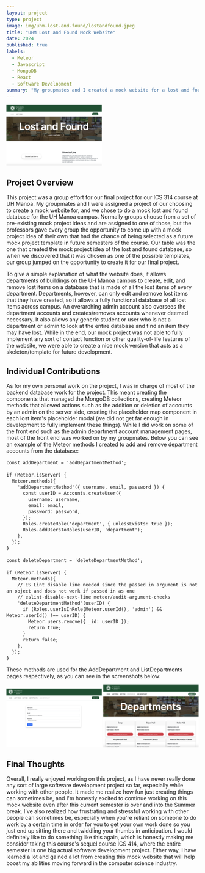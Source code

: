 ```yaml
---
layout: project
type: project
image: img/uhm-lost-and-found/lostandfound.jpeg
title: "UHM Lost and Found Mock Website"
date: 2024
published: true
labels:
  - Meteor
  - Javascript
  - MongoDB
  - React
  - Software Development
summary: "My groupmates and I created a mock website for a lost and found database for the UH Manoa campus."
---
```


<img width="250px" src="../img/uhm-lost-and-found/homepage.png" >

## Project Overview

This project was a group effort for our final project for our ICS 314 course at UH Manoa. My groupmates and I were assigned a project of our choosing to create a mock website for, and we chose to do a mock lost and found database for the UH Manoa campus. Normally groups choose from a set of pre-existing mock project ideas and are assigned to one of those, but the professors gave every group the opportunity to come up with a mock project idea of their own that had the chance of being selected as a future mock project template in future semesters of the course. Our table was the one that created the mock project idea of the lost and found database, so when we discovered that it was chosen as one of the possible templates, our group jumped on the opportunity to create it for our final project.

To give a simple explanation of what the website does, it allows departments of buildings on the UH Manoa campus to create, edit, and remove lost items on a database that is made of all the lost items of every department. Departments, however, can only edit and remove lost items that they have created, so it allows a fully functional database of all lost items across campus. An overarching admin account also oversees the department accounts and creates/removes accounts whenever deemed necessary. It also allows any generic student or user who is not a department or admin to look at the entire database and find an item they may have lost. While in the end, our mock project was not able to fully implement any sort of contact function or other quality-of-life features of the website, we were able to create a nice mock version that acts as a skeleton/template for future development.

## Individual Contributions

As for my own personal work on the project, I was in charge of most of the backend database work for the project. This meant creating the components that managed the MongoDB collections, creating Meteor methods that allowed actions such as the addition or deletion of accounts by an admin on the server side, creating the placeholder map component in each lost item's placeholder modal (we did not get far enough in development to fully implement these things). While I did work on some of the front end such as the admin department account management pages, most of the front end was worked on by my groupmates. Below you can see an example of the Meteor methods I created to add and remove department accounts from the database:

```
const addDepartment = 'addDepartmentMethod';

if (Meteor.isServer) {
  Meteor.methods({
    'addDepartmentMethod'({ username, email, password }) {
      const userID = Accounts.createUser({
        username: username,
        email: email,
        password: password,
      });
      Roles.createRole('department', { unlessExists: true });
      Roles.addUsersToRoles(userID, 'department');
    },
  });
}

const deleteDepartment = 'deleteDepartmentMethod';

if (Meteor.isServer) {
  Meteor.methods({
    // ES Lint disable line needed since the passed in argument is not an object and does not work if passed in as one
    // eslint-disable-next-line meteor/audit-argument-checks
    'deleteDepartmentMethod'(userID) {
      if (Roles.userIsInRole(Meteor.userId(), 'admin') && Meteor.userId() !== userID) {
        Meteor.users.remove({ _id: userID });
        return true;
      }
      return false;
    },
  });
}
```

These methods are used for the AddDepartment and ListDepartments pages respectively, as you can see in the screenshots below:

<div align="center" class="text-center p-4">
  <img width="250px" src="../img/uhm-lost-and-found/adddepartmentpage.png">
  <img width="250px" src="../img/uhm-lost-and-found/listdepartmentspage.png" >
</div>

## Final Thoughts

Overall, I really enjoyed working on this project, as I have never really done any sort of large software development project so far, especially while working with other people. It made me realize how fun just creating things can sometimes be, and I'm honestly excited to continue working on this mock website even after this current semester is over and into the Summer break. I've also realized how frustrating and stressful working with other people can sometimes be, especially when you're reliant on someone to do work by a certain time in order for you to get your own work done so you just end up sitting there and twiddling your thumbs in anticipation. I would definitely like to do something like this again, which is honestly making me consider taking this course's sequel course ICS 414, where the entire semester is one big actual software development project. Either way, I have learned a lot and gained a lot from creating this mock website that will help boost my abilities moving forward in the computer science industry.
